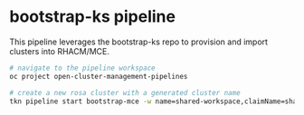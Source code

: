 # bootstrap-ks pipeline

This pipeline leverages the bootstrap-ks repo to provision and import clusters into RHACM/MCE.


```bash
# navigate to the pipeline workspace
oc project open-cluster-management-pipelines

# create a new rosa cluster with a generated cluster name
tkn pipeline start bootstrap-mce -w name=shared-workspace,claimName=shared-storage-pvc -p action=create -p target=rosa
```
